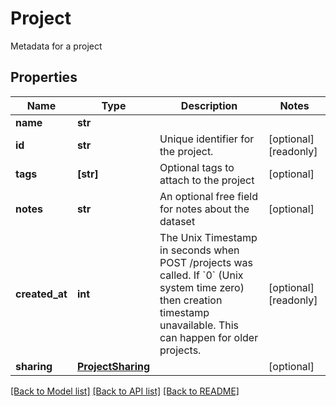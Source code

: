 # Project

Metadata for a project

## Properties
Name | Type | Description | Notes
------------ | ------------- | ------------- | -------------
**name** | **str** |  | 
**id** | **str** | Unique identifier for the project. | [optional] [readonly] 
**tags** | **[str]** | Optional tags to attach to the project | [optional] 
**notes** | **str** | An optional free field for notes about the dataset | [optional] 
**created_at** | **int** | The Unix Timestamp in seconds when POST /projects was called. If &#x60;0&#x60; (Unix system time zero) then creation timestamp unavailable. This can happen for older projects.  | [optional] [readonly] 
**sharing** | [**ProjectSharing**](ProjectSharing.md) |  | [optional] 

[[Back to Model list]](../README.md#documentation-for-models) [[Back to API list]](../README.md#documentation-for-api-endpoints) [[Back to README]](../README.md)


